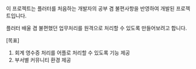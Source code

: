 이 프로젝트는 플러터를 처음하는 개발자의 공부 겸 불편사항을 반영하여 개발된 프로젝트입니다.

플러터 배울 겸 불편했던 업무처리를 원격으로 처리할 수 있도록 만들어보려고 합니다.

[목표]
1. 회계 영수증 처리를 어플로 처리할 수 있도록 기능 제공
2. 부서별 커뮤니티 환경 제공
